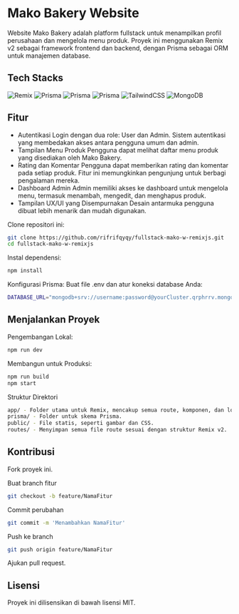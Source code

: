 # Mako Bakery Website
Website Mako Bakery adalah platform fullstack untuk menampilkan profil perusahaan dan mengelola menu produk. Proyek ini menggunakan Remix v2 sebagai framework frontend dan backend, dengan Prisma sebagai ORM untuk manajemen database.

## Tech Stacks

![Remix](https://img.shields.io/badge/remix-%23000.svg?style=for-the-badge&logo=remix&logoColor=white)
![Prisma](https://img.shields.io/badge/Prisma-3982CE?style=for-the-badge&logo=Prisma&logoColor=white)
![Prisma](https://img.shields.io/badge/Typescript-3e92cc?style=for-the-badge&logo=Typescript&logoColor=white)
![Prisma](https://img.shields.io/badge/Framer%20Motion-fcdc4d?style=for-the-badge&logo=framer&logoColor=black)
![TailwindCSS](https://img.shields.io/badge/tailwindcss-%2338B2AC.svg?style=for-the-badge&logo=tailwind-css&logoColor=white)
![MongoDB](https://img.shields.io/badge/MongoDB-%234ea94b.svg?style=for-the-badge&logo=mongodb&logoColor=white)

## Fitur

- Autentikasi
  Login dengan dua role: User dan Admin.
  Sistem autentikasi yang membedakan akses antara pengguna umum dan admin.
- Tampilan Menu Produk
  Pengguna dapat melihat daftar menu produk yang disediakan oleh Mako Bakery.
- Rating dan Komentar
  Pengguna dapat memberikan rating dan komentar pada setiap produk. Fitur ini memungkinkan pengunjung untuk berbagi pengalaman mereka.
- Dashboard Admin
  Admin memiliki akses ke dashboard untuk mengelola menu, termasuk menambah, mengedit, dan menghapus produk.
- Tampilan UX/UI yang Disempurnakan
  Desain antarmuka pengguna dibuat lebih menarik dan mudah digunakan.

Clone repositori ini:

```bash
git clone https://github.com/rifrifqyqy/fullstack-mako-w-remixjs.git
cd fullstack-mako-w-remixjs
```

Instal dependensi:

```bash
npm install
```

Konfigurasi Prisma:
Buat file .env dan atur koneksi database Anda:

```bash
DATABASE_URL="mongodb+srv://username:password@yourCluster.qrphrrv.mongodb.net/?retryWrites=true&w=majority&appName=yourClusterName"
```

## Menjalankan Proyek

Pengembangan Lokal:

```bash
npm run dev
```

Membangun untuk Produksi:

```bash
npm run build
npm start
```

Struktur Direktori

```bash
app/ - Folder utama untuk Remix, mencakup semua route, komponen, dan logika bisnis.
prisma/ - Folder untuk skema Prisma.
public/ - File statis, seperti gambar dan CSS.
routes/ - Menyimpan semua file route sesuai dengan struktur Remix v2.
```

## Kontribusi

Fork proyek ini.

Buat branch fitur 
```bash
git checkout -b feature/NamaFitur
```
Commit perubahan
```bash
git commit -m 'Menambahkan NamaFitur'
```
Push ke branch
```bash
git push origin feature/NamaFitur
```
Ajukan pull request.

## Lisensi

Proyek ini dilisensikan di bawah lisensi MIT.
